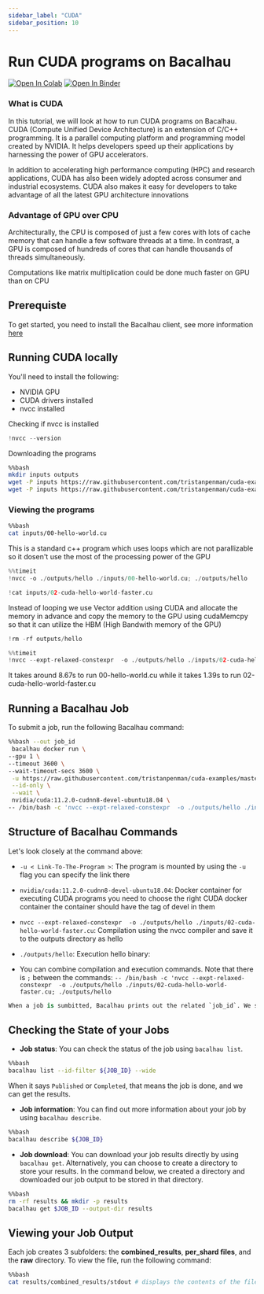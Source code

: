 ```yaml
---
sidebar_label: "CUDA"
sidebar_position: 10
---
```

# Run CUDA programs on Bacalhau

[![Open In Colab](https://colab.research.google.com/assets/colab-badge.svg)](https://colab.research.google.com/github/bacalhau-project/examples/blob/main/workload-onboarding/CUDA/index.ipynb)
[![Open In Binder](https://mybinder.org/badge.svg)](https://mybinder.org/v2/gh/bacalhau-project/examples/HEAD?labpath=workload-onboarding/CUDA/index.ipynb)

### What is CUDA

In this tutorial, we will look at how to run CUDA programs on Bacalhau. CUDA (Compute Unified Device Architecture) is an extension of C/C++ programming. It is a parallel computing platform and programming model created by NVIDIA. It helps developers speed up their applications by harnessing the power of GPU accelerators.

In addition to accelerating high performance computing (HPC) and research applications, CUDA has also been widely adopted across consumer and industrial ecosystems. CUDA also makes it easy for developers to take advantage of all the latest GPU architecture innovations

### Advantage of GPU over CPU
Architecturally, the CPU is composed of just a few cores with lots of cache memory that can handle a few software threads at a time. In contrast, a GPU is composed of hundreds of cores that can handle thousands of threads simultaneously.

Computations like matrix multiplication could be done much faster on GPU than on CPU


## Prerequiste

To get started, you need to install the Bacalhau client, see more information [here](https://docs.bacalhau.org/getting-started/installation)

## Running CUDA locally

You'll need to install the following:
- NVIDIA GPU
- CUDA drivers installed
- nvcc installed

Checking if nvcc is installed


```python
!nvcc --version
```

Downloading the programs


```bash
%%bash
mkdir inputs outputs
wget -P inputs https://raw.githubusercontent.com/tristanpenman/cuda-examples/master/00-hello-world.cu
wget -P inputs https://raw.githubusercontent.com/tristanpenman/cuda-examples/master/02-cuda-hello-world-faster.cu
```

### Viewing the programs


```bash
%%bash
cat inputs/00-hello-world.cu
```

This is a standard c++ program which uses loops which are not parallizable so it dosen't use the most of the processing power of the GPU


```python
%%timeit
!nvcc -o ./outputs/hello ./inputs/00-hello-world.cu; ./outputs/hello
```


```python
!cat inputs/02-cuda-hello-world-faster.cu
```

Instead of looping we use Vector addition using CUDA and allocate the memory in advance and copy the memory to the GPU
using cudaMemcpy so that it can utilize the HBM (High Bandwith memory of the GPU)


```python
!rm -rf outputs/hello
```


```python
%%timeit
!nvcc --expt-relaxed-constexpr  -o ./outputs/hello ./inputs/02-cuda-hello-world-faster.cu; ./outputs/hello
```

It takes around 8.67s to run 
00-hello-world.cu
while it takes 1.39s to run
02-cuda-hello-world-faster.cu


## Running a Bacalhau Job

To submit a job, run the following Bacalhau command:


```bash
%%bash --out job_id
 bacalhau docker run \
--gpu 1 \
--timeout 3600 \
--wait-timeout-secs 3600 \
 -u https://raw.githubusercontent.com/tristanpenman/cuda-examples/master/02-cuda-hello-world-faster.cu \
 --id-only \
 --wait \
 nvidia/cuda:11.2.0-cudnn8-devel-ubuntu18.04 \
-- /bin/bash -c 'nvcc --expt-relaxed-constexpr  -o ./outputs/hello ./inputs/02-cuda-hello-world-faster.cu; ./outputs/hello '
```

## Structure of Bacalhau Commands

Let's look closely at the command above:

* `-u < Link-To-The-Program >`: The program is mounted by using the `-u` flag you can specify the link there

* `nvidia/cuda:11.2.0-cudnn8-devel-ubuntu18.04`: Docker container for executing CUDA programs you need to choose the right CUDA docker container the container should have the tag of devel in them

* `nvcc --expt-relaxed-constexpr  -o ./outputs/hello ./inputs/02-cuda-hello-world-faster.cu`: Compilation using the nvcc compiler and save it to the outputs directory as hello

* `./outputs/hello`: Execution hello binary: 
* You can combine compilation and execution commands. Note that there is `;` between the commands:
`-- /bin/bash -c 'nvcc --expt-relaxed-constexpr  -o ./outputs/hello ./inputs/02-cuda-hello-world-faster.cu; ./outputs/hello `



```python
When a job is sumbitted, Bacalhau prints out the related `job_id`. We store that in an environment variable so that we can reuse it later on.
```

## Checking the State of your Jobs

- **Job status**: You can check the status of the job using `bacalhau list`. 


```bash
%%bash
bacalhau list --id-filter ${JOB_ID} --wide
```

When it says `Published` or `Completed`, that means the job is done, and we can get the results.

- **Job information**: You can find out more information about your job by using `bacalhau describe`.



```bash
%%bash
bacalhau describe ${JOB_ID}
```

- **Job download**: You can download your job results directly by using `bacalhau get`. Alternatively, you can choose to create a directory to store your results. In the command below, we created a directory and downloaded our job output to be stored in that directory.


```bash
%%bash
rm -rf results && mkdir -p results
bacalhau get $JOB_ID --output-dir results
```

## Viewing your Job Output

Each job creates 3 subfolders: the **combined_results**, **per_shard files**, and the **raw** directory. To view the file, run the following command:


```bash
%%bash
cat results/combined_results/stdout # displays the contents of the file
```
